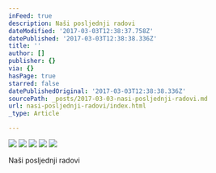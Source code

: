 ```yaml
---
inFeed: true
description: Naši posljednji radovi
dateModified: '2017-03-03T12:38:37.758Z'
datePublished: '2017-03-03T12:38:38.336Z'
title: ''
author: []
publisher: {}
via: {}
hasPage: true
starred: false
datePublishedOriginal: '2017-03-03T12:38:38.336Z'
sourcePath: _posts/2017-03-03-nasi-posljednji-radovi.md
url: nasi-posljednji-radovi/index.html
_type: Article

---
```

![](https://the-grid-user-content.s3-us-west-2.amazonaws.com/f24055f5-1f74-48b5-9dbd-e9e89f29d4d0.jpg)
![](https://the-grid-user-content.s3-us-west-2.amazonaws.com/18b673f4-bcae-4c3d-859b-33f13f24f696.jpg)
![](https://the-grid-user-content.s3-us-west-2.amazonaws.com/db1bd6d2-ebaf-4a2b-9f25-5f5167c807cf.jpg)
![](https://the-grid-user-content.s3-us-west-2.amazonaws.com/fd78cf62-37aa-465d-ab06-8b337be6b4ce.jpg)
![](https://the-grid-user-content.s3-us-west-2.amazonaws.com/84aa1a0a-d02f-4a85-a9d8-4e5bcd5b3cbe.jpg)

Naši posljednji radovi